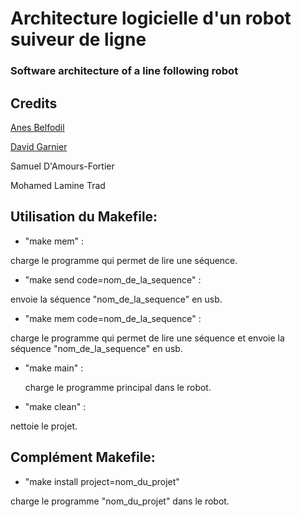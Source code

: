 # Architecture logicielle d'un robot suiveur de ligne
###  Software architecture of a line following robot
  
## Credits
[Anes Belfodil](https://github.com/abelfodil)

[David Garnier](https://github.com/DIGarnier)

Samuel D'Amours-Fortier

Mohamed Lamine Trad


## Utilisation du Makefile:

* "make mem" :

charge le programme qui permet de lire une séquence.

* "make send code=nom_de_la_sequence" :

envoie la séquence "nom_de_la_sequence" en usb.

* "make mem code=nom_de_la_sequence" :

charge le programme qui permet de lire une séquence et envoie la séquence "nom_de_la_sequence" en usb.

* "make main" :

	charge le programme principal dans le robot.

* "make clean" :

nettoie le projet.
	
## Complément Makefile:

* "make install project=nom_du_projet"

charge le programme "nom_du_projet" dans le robot.
